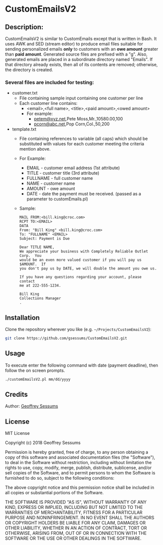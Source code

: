 # CustomEmailsV2
## Description: 
CustomEmailsV2 is similar to CustomEmails except that is written in Bash. It uses AWK and SED (stream editor) to produce email files suitable for sending personalized emails **only** to customers with an **owe amount** greater than **paid amount**. Generated source files are prefixed with a "g". Also, generated emails are placed in a subordinate directory named "Emails". If that directory already exists, then all of its contents are removed; otherwise, the directory is created. 

### Several files are included for testing:
* customer.txt
    * File containing sample input containing one customer per line
    * Each customer line contains:
        * \<email\>,\<full name\>, \<title\>,\<paid amount\>,\<owed amount\>
        * For example: 
            * petem@xyz.net,Pete Moss,Mr.,10580.00,100
            * pcorn@abc.net,Pop Corn,Col.,50,200
* template.txt
    * File containing references to variable (all caps) which should be substituted with values for each customer meeting the criteria mention above.
    * For Example:
        * EMAIL - customer email address (1st attribute)
        * TITLE - customer title (3rd attribute)
        * FULLNAME - full customer name
        * NAME - customer name 
        * AMOUNT - owe amount
        * DATE - date the payment must be received. (passed as a parameter to customEmails.pl)
    * Sample:
          
          MAIL FROM:<bill.king@croc.com>
          RCPT TO:<EMAIL>
          DATA
          From: "Bill King" <bill.king@croc.com>
          To: "FULLNAME" <EMAIL>
          Subject: Payment is Due

          Dear TITLE NAME,
          We appreciate your business with Completely Reliable Outlet Corp.  You 
          would be an even more valued customer if you will pay us $AMOUNT.  If 
          you don't pay us by DATE, we will double the amount you owe us. 

          If you have any questions regarding your account, please contact
          me at 222-555-1234.

          Bill King
          Collections Manager
          .
          
## Installation
Clone the repository wherever you like (e.g. `~/Projects/CustomEmailsV2`):
```bash
git clone https://github.com/gsessums/CustomEmailsV2.git
```

## Usage
To execute enter the following command with date (payment deadline), then follow the on screen prompts.
```bash
./customEmailsV2.pl mm/dd/yyyy 
```

## Credits
Author: [Geoffrey Sessums](http://www.geoffreysessums.com)

## License
MIT License

Copyright (c) 2018 Geoffrey Sessums

Permission is hereby granted, free of charge, to any person obtaining a copy
of this software and associated documentation files (the "Software"), to deal
in the Software without restriction, including without limitation the rights
to use, copy, modify, merge, publish, distribute, sublicense, and/or sell
copies of the Software, and to permit persons to whom the Software is
furnished to do so, subject to the following conditions:

The above copyright notice and this permission notice shall be included in all
copies or substantial portions of the Software.

THE SOFTWARE IS PROVIDED "AS IS", WITHOUT WARRANTY OF ANY KIND, EXPRESS OR
IMPLIED, INCLUDING BUT NOT LIMITED TO THE WARRANTIES OF MERCHANTABILITY,
FITNESS FOR A PARTICULAR PURPOSE AND NONINFRINGEMENT. IN NO EVENT SHALL THE
AUTHORS OR COPYRIGHT HOLDERS BE LIABLE FOR ANY CLAIM, DAMAGES OR OTHER
LIABILITY, WHETHER IN AN ACTION OF CONTRACT, TORT OR OTHERWISE, ARISING FROM,
OUT OF OR IN CONNECTION WITH THE SOFTWARE OR THE USE OR OTHER DEALINGS IN THE
SOFTWARE.
